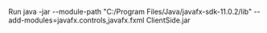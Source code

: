 Run java -jar --module-path "C:/Program Files/Java/javafx-sdk-11.0.2/lib" --add-modules=javafx.controls,javafx.fxml ClientSide.jar